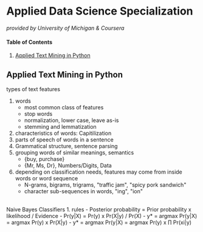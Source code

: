 # Applied Data Science Specialization 
_provided by University of Michigan & Coursera_
#### Table of Contents
1. [Applied Text Mining in Python](#anchor_1)<br/>

## Applied Text Mining in Python<a name="anchor_1"></a>
types of text features
1. words
   - most common class of features
   - stop words
   - normalization, lower case, leave as-is
   - stemming and lemmatization
2. characteristics of words: Capitilization
3. parts of speech of words in a sentence
4. Grammatical structure, sentence parsing
5. grouping words of similar meanings, semantics
   - {buy, purchase}
   - {Mr, Ms, Dr}, Numbers/Digits, Data
6. depending on classification needs, features may come from inside words or word sequence
   - N-grams, bigrams, trigrams, "traffic jam", "spicy pork sandwich"
   - character sub-sequences in words, "ing", "ion"

<br>
Naive Bayes Classifiers
1. rules
   - Posterior probability  = Prior probability x likelihood / Evidence
   - Pr(y|X) = Pr(y) x Pr(X|y) / Pr(X)
   - y* = argmax Pr(y|X) = argmax Pr(y) x Pr(X|y)
   - y* = argmax Pr(y|X) = argmax Pr(y) x ∏ Pr(xi|y)
   

